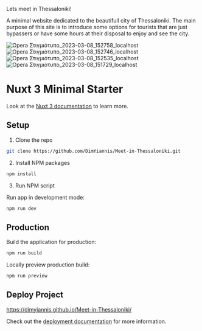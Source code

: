 Lets meet in Thessaloniki!

A minimal website dedicated to the beautifull city of Thessaloniki.
The main purpose of this site is to introduce some options for tourists that are just bypassers or have some hours at their disposal to enjoy and see the city.

![Opera Στιγμιότυπο_2023-03-08_152758_localhost](https://user-images.githubusercontent.com/107484245/223733979-a0fd9e90-9c4a-44dd-9ae7-f670b06fe4ce.png)
![Opera Στιγμιότυπο_2023-03-08_152746_localhost](https://user-images.githubusercontent.com/107484245/223733997-ee8a59d7-eedd-4ce2-8336-238e142a8c97.png)
![Opera Στιγμιότυπο_2023-03-08_152535_localhost](https://user-images.githubusercontent.com/107484245/223725823-546d955f-0e3a-42aa-9953-472f25707a9e.png)
![Opera Στιγμιότυπο_2023-03-08_151729_localhost](https://user-images.githubusercontent.com/107484245/223725838-51af8617-4f33-4024-b62c-56716e92d37b.png)


# Nuxt 3 Minimal Starter
Look at the [Nuxt 3 documentation](https://nuxt.com/docs/getting-started/introduction) to learn more.

## Setup


1. Clone the repo
``` sh
git clone https://github.com/DimYiannis/Meet-in-Thessaloniki.git
```
2. Install NPM packages
```sh
npm install
```
3. Run NPM script

 Run app in development mode:
``` sh 
npm run dev
```
## Production

Build the application for production:

```bash
npm run build
```

Locally preview production build:

```bash
npm run preview
```
## Deploy Project
 https://dimyiannis.github.io/Meet-in-Thessaloniki/

Check out the [deployment documentation](https://nuxt.com/docs/getting-started/deployment) for more information.
